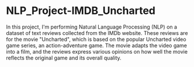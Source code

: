 # NLP_Project-IMDB_Uncharted
In this project, I'm performing Natural Language Processing (NLP) on a dataset of text reviews collected from the IMDb website. These reviews are for the movie "Uncharted", which is based on the popular Uncharted video game series, an action-adventure game. The movie adapts the video game into a film, and the reviews express various opinions on how well the movie reflects the original game and its overall quality.
